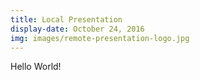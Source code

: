 ```yaml
---
title: Local Presentation
display-date: October 24, 2016
img: images/remote-presentation-logo.jpg
---
```

Hello World!